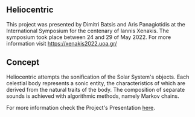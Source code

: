 ## Heliocentric
This project was presented by Dimitri Batsis and Aris Panagiotidis at the International Symposium for the centenary of Iannis Xenakis. The symposium took place between 24 and 29 of May 2022. For more information visit https://xenakis2022.uoa.gr/

## Concept
Heliocentric attempts the sonification of the Solar System's objects. Each celestial body represents a sonic entity, the characteristics of which are derived from the natural traits of the body. The composition of separate sounds is achieved with algorithmic methods, namely Markov chains.

For more information check the Project's Presentation [here](https://github.com/ArisPan/Xenakis-Centenary-International-Symposium/blob/main/Heliocentric/Presentation/Xenakis%20Centenary%20-%20Workshop%20Presentation.pdf).
